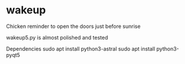 # wakeup
Chicken reminder to open the doors just before sunrise

wakeup5.py is almost polished and tested

Dependencies
sudo apt install python3-astral
sudo apt install python3-pyqt5
